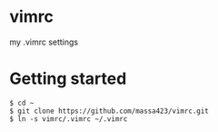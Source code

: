 # vimrc
my .vimrc settings

# Getting started

```
$ cd ~
$ git clone https://github.com/massa423/vimrc.git
$ ln -s vimrc/.vimrc ~/.vimrc
```
